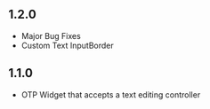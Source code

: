 ## 1.2.0

* Major Bug Fixes
* Custom Text InputBorder

## 1.1.0

* OTP Widget that accepts a text editing controller
